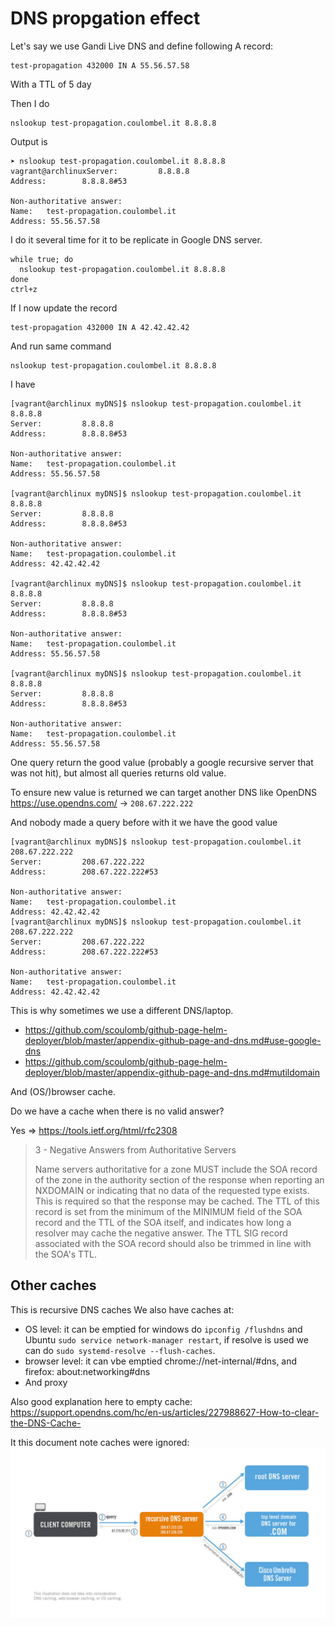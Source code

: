 # DNS propgation effect 

Let's say we use Gandi Live DNS and define following A record:

````shell script
test-propagation 432000 IN A 55.56.57.58
````

With a TTL of 5 day 

Then I do 

````shell script
nslookup test-propagation.coulombel.it 8.8.8.8    
````

Output is 

````shell script
➤ nslookup test-propagation.coulombel.it 8.8.8.8                            vagrant@archlinuxServer:         8.8.8.8
Address:        8.8.8.8#53

Non-authoritative answer:
Name:   test-propagation.coulombel.it
Address: 55.56.57.58
````

I do it several time for it to be replicate in Google DNS server.
````shell script
while true; do
  nslookup test-propagation.coulombel.it 8.8.8.8    
done
ctrl+z
````


If I now  update the record

````shell script
test-propagation 432000 IN A 42.42.42.42
````

And run same command

````shell script
nslookup test-propagation.coulombel.it 8.8.8.8    
````

I have 


````shell script
[vagrant@archlinux myDNS]$ nslookup test-propagation.coulombel.it 8.8.8.8
Server:         8.8.8.8
Address:        8.8.8.8#53

Non-authoritative answer:
Name:   test-propagation.coulombel.it
Address: 55.56.57.58

[vagrant@archlinux myDNS]$ nslookup test-propagation.coulombel.it 8.8.8.8
Server:         8.8.8.8
Address:        8.8.8.8#53

Non-authoritative answer:
Name:   test-propagation.coulombel.it
Address: 42.42.42.42

[vagrant@archlinux myDNS]$ nslookup test-propagation.coulombel.it 8.8.8.8
Server:         8.8.8.8
Address:        8.8.8.8#53

Non-authoritative answer:
Name:   test-propagation.coulombel.it
Address: 55.56.57.58

[vagrant@archlinux myDNS]$ nslookup test-propagation.coulombel.it 8.8.8.8
Server:         8.8.8.8
Address:        8.8.8.8#53

Non-authoritative answer:
Name:   test-propagation.coulombel.it
Address: 55.56.57.58

````

One query return the good value (probably a google recursive server that was not hit),
but almost all queries returns old value.

To ensure new value is returned we can target another DNS like OpenDNS
https://use.opendns.com/ -> `208.67.222.222`

And nobody made a query before with it we have the good value

````shell script
[vagrant@archlinux myDNS]$ nslookup test-propagation.coulombel.it 208.67.222.222
Server:         208.67.222.222
Address:        208.67.222.222#53

Non-authoritative answer:
Name:   test-propagation.coulombel.it
Address: 42.42.42.42
[vagrant@archlinux myDNS]$ nslookup test-propagation.coulombel.it 208.67.222.222
Server:         208.67.222.222
Address:        208.67.222.222#53

Non-authoritative answer:
Name:   test-propagation.coulombel.it
Address: 42.42.42.42
````  

This is why sometimes we use a different DNS/laptop.
- https://github.com/scoulomb/github-page-helm-deployer/blob/master/appendix-github-page-and-dns.md#use-google-dns
- https://github.com/scoulomb/github-page-helm-deployer/blob/master/appendix-github-page-and-dns.md#mutildomain

And (OS/)browser cache.

Do we have a cache when there is no valid answer? 

Yes => https://tools.ietf.org/html/rfc2308


> 3 - Negative Answers from Authoritative Servers
>
>   Name servers authoritative for a zone MUST include the SOA record of
>   the zone in the authority section of the response when reporting an
>   NXDOMAIN or indicating that no data of the requested type exists.
>   This is required so that the response may be cached.  The TTL of this
>   record is set from the minimum of the MINIMUM field of the SOA record
>   and the TTL of the SOA itself, and indicates how long a resolver may
>   cache the negative answer.  The TTL SIG record associated with the
>   SOA record should also be trimmed in line with the SOA's TTL.

## Other caches

This is recursive DNS caches
We also have caches at:
- OS level: it can be emptied for windows do `ipconfig /flushdns` and Ubuntu `sudo service network-manager restart`, if resolve is used we can do `sudo systemd-resolve --flush-caches`.
- browser level: it can vbe emptied chrome://net-internal/#dns,  and firefox: about:networking#dns
- And proxy 

Also good explanation here to empty cache:
https://support.opendns.com/hc/en-us/articles/227988627-How-to-clear-the-DNS-Cache-

It this document  note caches were ignored:
![recusive dns](../../resources/What-is-the-difference-between-Authoritative-and-Recursive-DNS-Nameservers.jpg)
